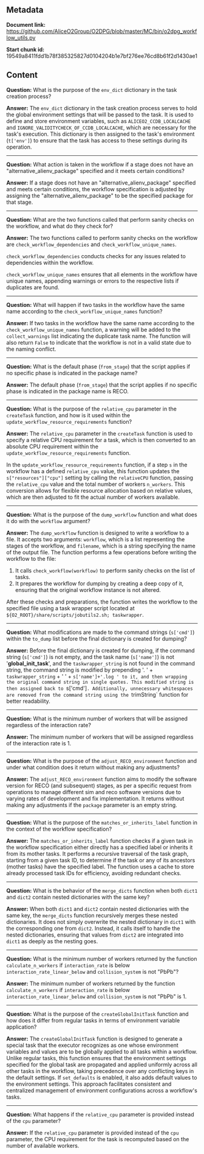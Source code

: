 ## Metadata

**Document link:** https://github.com/AliceO2Group/O2DPG/blob/master/MC/bin/o2dpg_workflow_utils.py

**Start chunk id:** 19549a8411fdd1b78f385325827d0104204b1e7bf276ee76cd8b61f2d1430ae1

## Content

**Question:** What is the purpose of the `env_dict` dictionary in the task creation process?

**Answer:** The `env_dict` dictionary in the task creation process serves to hold the global environment settings that will be passed to the task. It is used to define and store environment variables, such as `ALICEO2_CCDB_LOCALCACHE` and `IGNORE_VALIDITYCHECK_OF_CCDB_LOCALCACHE`, which are necessary for the task's execution. This dictionary is then assigned to the task's environment (`t['env']`) to ensure that the task has access to these settings during its operation.

---

**Question:** What action is taken in the workflow if a stage does not have an "alternative_alienv_package" specified and it meets certain conditions?

**Answer:** If a stage does not have an "alternative_alienv_package" specified and meets certain conditions, the workflow specification is adjusted by assigning the "alternative_alienv_package" to be the specified package for that stage.

---

**Question:** What are the two functions called that perform sanity checks on the workflow, and what do they check for?

**Answer:** The two functions called to perform sanity checks on the workflow are `check_workflow_dependencies` and `check_workflow_unique_names`. 

`check_workflow_dependencies` conducts checks for any issues related to dependencies within the workflow.

`check_workflow_unique_names` ensures that all elements in the workflow have unique names, appending warnings or errors to the respective lists if duplicates are found.

---

**Question:** What will happen if two tasks in the workflow have the same name according to the `check_workflow_unique_names` function?

**Answer:** If two tasks in the workflow have the same name according to the `check_workflow_unique_names` function, a warning will be added to the `collect_warnings` list indicating the duplicate task name. The function will also return `False` to indicate that the workflow is not in a valid state due to the naming conflict.

---

**Question:** What is the default phase (`from_stage`) that the script applies if no specific phase is indicated in the package name?

**Answer:** The default phase (`from_stage`) that the script applies if no specific phase is indicated in the package name is RECO.

---

**Question:** What is the purpose of the `relative_cpu` parameter in the `createTask` function, and how is it used within the `update_workflow_resource_requirements` function?

**Answer:** The `relative_cpu` parameter in the `createTask` function is used to specify a relative CPU requirement for a task, which is then converted to an absolute CPU requirement within the `update_workflow_resource_requirements` function. 

In the `update_workflow_resource_requirements` function, if a step `s` in the workflow has a defined `relative_cpu` value, this function updates the `s["resources"]["cpu"]` setting by calling the `relativeCPU` function, passing the `relative_cpu` value and the total number of workers `n_workers`. This conversion allows for flexible resource allocation based on relative values, which are then adjusted to fit the actual number of workers available.

---

**Question:** What is the purpose of the `dump_workflow` function and what does it do with the `workflow` argument?

**Answer:** The `dump_workflow` function is designed to write a workflow to a file. It accepts two arguments: `workflow`, which is a list representing the stages of the workflow, and `filename`, which is a string specifying the name of the output file. The function performs a few operations before writing the workflow to the file:

1. It calls `check_workflow(workflow)` to perform sanity checks on the list of tasks.
2. It prepares the workflow for dumping by creating a deep copy of it, ensuring that the original workflow instance is not altered.

After these checks and preparations, the function writes the workflow to the specified file using a task wrapper script located at `${O2_ROOT}/share/scripts/jobutils2.sh; taskwrapper`.

---

**Question:** What modifications are made to the command strings (`s['cmd']`) within the `to_dump` list before the final dictionary is created for dumping?

**Answer:** Before the final dictionary is created for dumping, if the command string (`s['cmd']`) is not empty, and the task name (`s['name']`) is not '__global_init_task__', and the `taskwrapper_string` is not found in the command string, the command string is modified by prepending '. ' + `taskwrapper_string` + ' ' + `s['name']+'.log ' to it, and then wrapping the original command string in single quotes. This modified string is then assigned back to `s['cmd']`. Additionally, unnecessary whitespaces are removed from the command string using the `trimString` function for better readability.

---

**Question:** What is the minimum number of workers that will be assigned regardless of the interaction rate?

**Answer:** The minimum number of workers that will be assigned regardless of the interaction rate is 1.

---

**Question:** What is the purpose of the `adjust_RECO_environment` function and under what condition does it return without making any adjustments?

**Answer:** The `adjust_RECO_environment` function aims to modify the software version for RECO (and subsequent) stages, as per a specific request from operations to manage different sim and reco software versions due to varying rates of development and fix implementation. It returns without making any adjustments if the `package` parameter is an empty string.

---

**Question:** What is the purpose of the `matches_or_inherits_label` function in the context of the workflow specification?

**Answer:** The `matches_or_inherits_label` function checks if a given task in the workflow specification either directly has a specified label or inherits it from its mother tasks. It performs a recursive traversal of the task graph, starting from a given task ID, to determine if the task or any of its ancestors (mother tasks) have the specified label. The function uses a cache to store already processed task IDs for efficiency, avoiding redundant checks.

---

**Question:** What is the behavior of the `merge_dicts` function when both `dict1` and `dict2` contain nested dictionaries with the same key?

**Answer:** When both `dict1` and `dict2` contain nested dictionaries with the same key, the `merge_dicts` function recursively merges these nested dictionaries. It does not simply overwrite the nested dictionary in `dict1` with the corresponding one from `dict2`. Instead, it calls itself to handle the nested dictionaries, ensuring that values from `dict2` are integrated into `dict1` as deeply as the nesting goes.

---

**Question:** What is the minimum number of workers returned by the function `calculate_n_workers` if `interaction_rate` is below `interaction_rate_linear_below` and `collision_system` is not "PbPb"?

**Answer:** The minimum number of workers returned by the function `calculate_n_workers` if `interaction_rate` is below `interaction_rate_linear_below` and `collision_system` is not "PbPb" is 1.

---

**Question:** What is the purpose of the `createGlobalInitTask` function and how does it differ from regular tasks in terms of environment variable application?

**Answer:** The `createGlobalInitTask` function is designed to generate a special task that the executor recognizes as one whose environment variables and values are to be globally applied to all tasks within a workflow. Unlike regular tasks, this function ensures that the environment settings specified for the global task are propagated and applied uniformly across all other tasks in the workflow, taking precedence over any conflicting keys in the default settings. If `set_defaults` is enabled, it also adds default values to the environment settings. This approach facilitates consistent and centralized management of environment configurations across a workflow's tasks.

---

**Question:** What happens if the `relative_cpu` parameter is provided instead of the `cpu` parameter?

**Answer:** If the `relative_cpu` parameter is provided instead of the `cpu` parameter, the CPU requirement for the task is recomputed based on the number of available workers.